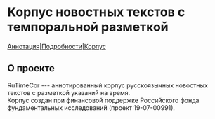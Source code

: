 # Корпус новостных текстов с темпоральной разметкой

[Аннотация](https://yes2helen.github.io/RuTimeCor/index.html)|[Подробности](https://yes2helen.github.io/RuTimeCor/details.html)|[Корпус](https://yes2helen.github.io/RuTimeCor/files.html)

## О проекте

RuTimeCor --- аннотированный корпус русскоязычных новостных текстов с разметкой указаний на время.  
Корпус создан при финансовой поддержке Российского фонда фундаментальных исследований (проект 19-07-00991).




